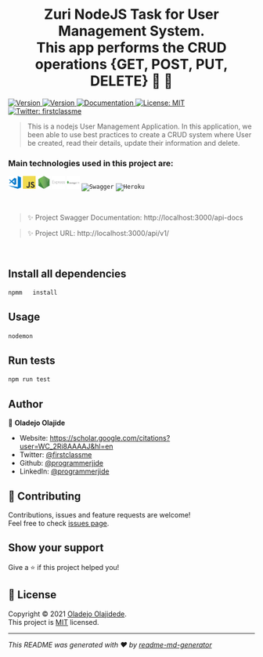 <h1 align="center">Zuri NodeJS Task for User Management System. <br>This app performs the CRUD operations {GET, POST, PUT, DELETE} 📜 👋</h1>
<p>
  <a href="https://www.npmjs.com/package/nodejs" target="_blank">
    <img alt="Version" src="https://img.shields.io/npm/v/node.svg">
  </a>
   <a href="https://www.npmjs.com/package/express" target="_blank">
    <img alt="Version" src="https://img.shields.io/node/v/express?color=red">
  </a>
  <a href="https://waswagger.com" target="_blank">
    <img alt="Documentation" src="https://img.shields.io/badge/documentation-yes-brightgreen.svg" />
  </a>
  <a href="dfdf.com" target="_blank">
    <img alt="License: MIT" src="https://img.shields.io/badge/License-MIT-yellow.svg" />
  </a>
  <a href="https://twitter.com/firstclassme" target="_blank">
    <img alt="Twitter: firstclassme" src="https://img.shields.io/twitter/follow/firstclassme.svg?style=social" />
  </a>
</p>

> This is a nodejs User Management Application. In this application, we been able to use best practices to create a CRUD system where User be created, read their details, update their information and delete.

### Main technologies used in this project are:

<p align="left">
<code><img title="Visual Studio Code" width="26px" src="https://raw.githubusercontent.com/github/explore/80688e429a7d4ef2fca1e82350fe8e3517d3494d/topics/visual-studio-code/visual-studio-code.png" /></code>
<code><img title="JavaScript" width="26px" src="https://raw.githubusercontent.com/github/explore/80688e429a7d4ef2fca1e82350fe8e3517d3494d/topics/javascript/javascript.png" /></code>
<code><img title="NodeJs" width="26px" src="https://raw.githubusercontent.com/github/explore/80688e429a7d4ef2fca1e82350fe8e3517d3494d/topics/nodejs/nodejs.png" /></code>
  <img title="Express" width="26px" src="https://raw.githubusercontent.com/github/explore/80688e429a7d4ef2fca1e82350fe8e3517d3494d/topics/express/express.png" />
</code>
<code><img title="MongoDB" width="26px" src="https://raw.githubusercontent.com/github/explore/80688e429a7d4ef2fca1e82350fe8e3517d3494d/topics/mongodb/mongodb.png" /></code>
<code><img title="Swagger" width="26px" src="https://www.npmjs.com/npm-avatar/eyJhbGciOiJIUzI1NiIsInR5cCI6IkpXVCJ9.eyJhdmF0YXJVUkwiOiJodHRwczovL3MuZ3JhdmF0YXIuY29tL2F2YXRhci9jMzZlN2UwZDU1NTRjNGFiMmQ2NWU2YzdjYWY2OGRiMz9zaXplPTQ5NiZkZWZhdWx0PXJldHJvIn0.NZneeXgg4mTLRmpNfmyqDyTmGP5kKz3__cRfC1TCiEA" /></code>
<code><img title="Heroku" width="26px" src="https://cdn.icon-icons.com/icons2/2108/PNG/512/heroku_icon_130912.png" /></code>
</p>
<br>

> ✨  Project Swagger Documentation: http://localhost:3000/api-docs

> ✨  Project URL: http://localhost:3000/api/v1/
<br>

## Install all dependencies

```sh
npmm   install
```

## Usage

```sh
nodemon
```

## Run tests

```sh
npm run test
```

## Author

👤 **Oladejo Olajide**

* Website: https://scholar.google.com/citations?user=WC_2Ri8AAAAJ&hl=en
* Twitter: [@firstclassme](https://twitter.com/firstclassme)
* Github: [@programmerjide](https://github.com/programmerjide)
* LinkedIn: [@programmerjide](https://linkedin.com/in/programmerjide)

## 🤝 Contributing

Contributions, issues and feature requests are welcome!<br />Feel free to check [issues page](https://github.com/programmerjide/zuri-crud-app/issues). 

## Show your support

Give a ⭐️ if this project helped you!

## 📝 License

Copyright © 2021 [Oladejo Olajidede](https://github.com/programmerjide).<br />
This project is [MIT](mit.com) licensed.

***
_This README was generated with ❤️ by [readme-md-generator](https://github.com/kefranabg/readme-md-generator)_